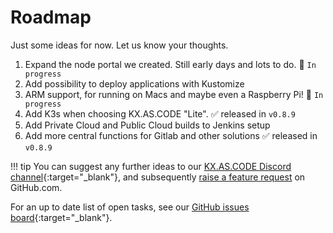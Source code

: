 # Roadmap

Just some ideas for now. Let us know your thoughts.

1. Expand the node portal we created. Still early days and lots to do. :construction: `In progress`
2. Add possibility to deploy applications with Kustomize
3. ARM support, for running on Macs and maybe even a Raspberry Pi! :construction: `In progress`
4. Add K3s when choosing KX.AS.CODE "Lite". :white_check_mark: released in `v0.8.9`
5. Add Private Cloud and Public Cloud builds to Jenkins setup
6. Add more central functions for Gitlab and other solutions :white_check_mark: released in `v0.8.9`

!!! tip
    You can suggest any further ideas to our [KX.AS.CODE Discord channel](https://discord.gg/FXeavNQnC5){:target="\_blank"}, and subsequently [raise a feature request](../../Overview/Raising-a-Feature-Request/) on GitHub.com.

For an up to date list of open tasks, see our [GitHub issues board](https://github.com/Accenture/kx.as.code/issues){:target="\_blank"}.
